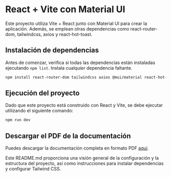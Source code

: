 # React + Vite con Material UI

Este proyecto utiliza Vite + React junto con Material UI para crear la aplicación. Además, se emplean otras dependencias como react-router-dom, tailwindcss, axios y react-hot-toast.

## Instalación de dependencias

Antes de comenzar, verifica si todas las dependencias están instaladas ejecutando `npm list`. Instala cualquier dependencia faltante.

```bash
npm install react-router-dom tailwindcss axios @mui/material react-hot-toast
```
## Ejecución del proyecto

Dado que este proyecto está construido con React y Vite, se debe ejecutar utilizando el siguiente comando:

```bash
npm run dev
```

## Descargar el PDF de la documentación

Puedes descargar la documentación completa en formato PDF [aquí](documentacion.pdf).

Este README.md proporciona una visión general de la configuración y la estructura del proyecto, así como instrucciones para instalar dependencias y configurar Tailwind CSS.
